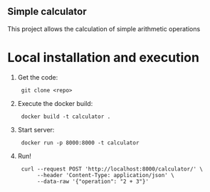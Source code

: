 ## Simple calculator
This project allows the calculation of simple arithmetic operations
 
# Local installation and execution

1. Get the code:

        git clone <repo>

2. Execute the docker build:

        docker build -t calculator .

3. Start server:

        docker run -p 8000:8000 -t calculator

4. Run!

        curl --request POST 'http://localhost:8000/calculator/' \
             --header 'Content-Type: application/json' \
             --data-raw '{"operation": "2 + 3"}'
